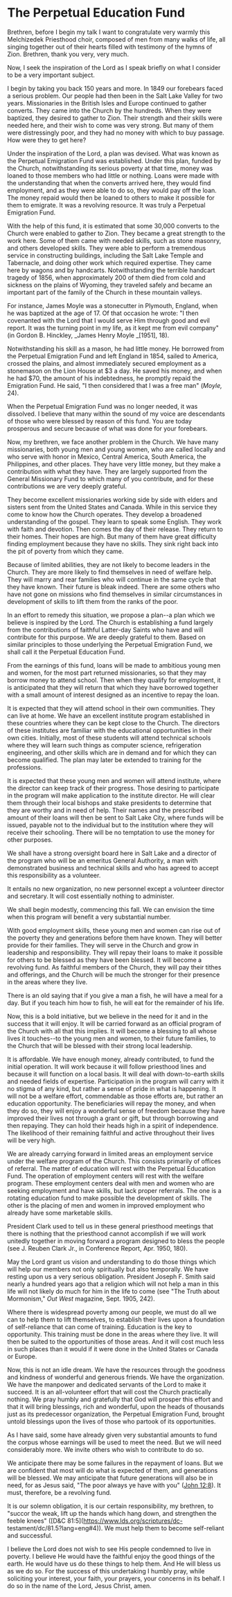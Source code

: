 # The Perpetual Education Fund

Brethren, before I begin my talk I want to congratulate very warmly this
Melchizedek Priesthood choir, composed of men from many walks of life, all
singing together out of their hearts filled with testimony of the hymns of
Zion. Brethren, thank you very, very much.

Now, I seek the inspiration of the Lord as I speak briefly on what I consider
to be a very important subject.

I begin by taking you back 150 years and more. In 1849 our forebears faced a
serious problem. Our people had then been in the Salt Lake Valley for two
years. Missionaries in the British Isles and Europe continued to gather
converts. They came into the Church by the hundreds. When they were baptized,
they desired to gather to Zion. Their strength and their skills were needed
here, and their wish to come was very strong. But many of them were
distressingly poor, and they had no money with which to buy passage. How were
they to get here?

Under the inspiration of the Lord, a plan was devised. What was known as the
Perpetual Emigration Fund was established. Under this plan, funded by the
Church, notwithstanding its serious poverty at that time, money was loaned to
those members who had little or nothing. Loans were made with the
understanding that when the converts arrived here, they would find employment,
and as they were able to do so, they would pay off the loan. The money repaid
would then be loaned to others to make it possible for them to emigrate. It
was a revolving resource. It was truly a Perpetual Emigration Fund.

With the help of this fund, it is estimated that some 30,000 converts to the
Church were enabled to gather to Zion. They became a great strength to the
work here. Some of them came with needed skills, such as stone masonry, and
others developed skills. They were able to perform a tremendous service in
constructing buildings, including the Salt Lake Temple and Tabernacle, and
doing other work which required expertise. They came here by wagons and by
handcarts. Notwithstanding the terrible handcart tragedy of 1856, when
approximately 200 of them died from cold and sickness on the plains of
Wyoming, they traveled safely and became an important part of the family of
the Church in these mountain valleys.

For instance, James Moyle was a stonecutter in Plymouth, England, when he was
baptized at the age of 17. Of that occasion he wrote: "I then covenanted with
the Lord that I would serve Him through good and evil report. It was the
turning point in my life, as it kept me from evil company" (in Gordon B.
Hinckley, _James Henry Moyle _[1951], 18).

Notwithstanding his skill as a mason, he had little money. He borrowed from
the Perpetual Emigration Fund and left England in 1854, sailed to America,
crossed the plains, and almost immediately secured employment as a stonemason
on the Lion House at $3 a day. He saved his money, and when he had $70, the
amount of his indebtedness, he promptly repaid the Emigration Fund. He said,
"I then considered that I was a free man" (_Moyle,_ 24).

When the Perpetual Emigration Fund was no longer needed, it was dissolved. I
believe that many within the sound of my voice are descendants of those who
were blessed by reason of this fund. You are today prosperous and secure
because of what was done for your forebears.

Now, my brethren, we face another problem in the Church. We have many
missionaries, both young men and young women, who are called locally and who
serve with honor in Mexico, Central America, South America, the Philippines,
and other places. They have very little money, but they make a contribution
with what they have. They are largely supported from the General Missionary
Fund to which many of you contribute, and for these contributions we are very
deeply grateful.

They become excellent missionaries working side by side with elders and
sisters sent from the United States and Canada. While in this service they
come to know how the Church operates. They develop a broadened understanding
of the gospel. They learn to speak some English. They work with faith and
devotion. Then comes the day of their release. They return to their homes.
Their hopes are high. But many of them have great difficulty finding
employment because they have no skills. They sink right back into the pit of
poverty from which they came.

Because of limited abilities, they are not likely to become leaders in the
Church. They are more likely to find themselves in need of welfare help. They
will marry and rear families who will continue in the same cycle that they
have known. Their future is bleak indeed. There are some others who have not
gone on missions who find themselves in similar circumstances in development
of skills to lift them from the ranks of the poor.

In an effort to remedy this situation, we propose a plan--a plan which we
believe is inspired by the Lord. The Church is establishing a fund largely
from the contributions of faithful Latter-day Saints who have and will
contribute for this purpose. We are deeply grateful to them. Based on similar
principles to those underlying the Perpetual Emigration Fund, we shall call it
the Perpetual Education Fund.

From the earnings of this fund, loans will be made to ambitious young men and
women, for the most part returned missionaries, so that they may borrow money
to attend school. Then when they qualify for employment, it is anticipated
that they will return that which they have borrowed together with a small
amount of interest designed as an incentive to repay the loan.

It is expected that they will attend school in their own communities. They can
live at home. We have an excellent institute program established in these
countries where they can be kept close to the Church. The directors of these
institutes are familiar with the educational opportunities in their own
cities. Initially, most of these students will attend technical schools where
they will learn such things as computer science, refrigeration engineering,
and other skills which are in demand and for which they can become qualified.
The plan may later be extended to training for the professions.

It is expected that these young men and women will attend institute, where the
director can keep track of their progress. Those desiring to participate in
the program will make application to the institute director. He will clear
them through their local bishops and stake presidents to determine that they
are worthy and in need of help. Their names and the prescribed amount of their
loans will then be sent to Salt Lake City, where funds will be issued, payable
not to the individual but to the institution where they will receive their
schooling. There will be no temptation to use the money for other purposes.

We shall have a strong oversight board here in Salt Lake and a director of the
program who will be an emeritus General Authority, a man with demonstrated
business and technical skills and who has agreed to accept this responsibility
as a volunteer.

It entails no new organization, no new personnel except a volunteer director
and secretary. It will cost essentially nothing to administer.

We shall begin modestly, commencing this fall. We can envision the time when
this program will benefit a very substantial number.

With good employment skills, these young men and women can rise out of the
poverty they and generations before them have known. They will better provide
for their families. They will serve in the Church and grow in leadership and
responsibility. They will repay their loans to make it possible for others to
be blessed as they have been blessed. It will become a revolving fund. As
faithful members of the Church, they will pay their tithes and offerings, and
the Church will be much the stronger for their presence in the areas where
they live.

There is an old saying that if you give a man a fish, he will have a meal for
a day. But if you teach him how to fish, he will eat for the remainder of his
life.

Now, this is a bold initiative, but we believe in the need for it and in the
success that it will enjoy. It will be carried forward as an official program
of the Church with all that this implies. It will become a blessing to all
whose lives it touches--to the young men and women, to their future families,
to the Church that will be blessed with their strong local leadership.

It is affordable. We have enough money, already contributed, to fund the
initial operation. It will work because it will follow priesthood lines and
because it will function on a local basis. It will deal with down-to-earth
skills and needed fields of expertise. Participation in the program will carry
with it no stigma of any kind, but rather a sense of pride in what is
happening. It will not be a welfare effort, commendable as those efforts are,
but rather an education opportunity. The beneficiaries will repay the money,
and when they do so, they will enjoy a wonderful sense of freedom because they
have improved their lives not through a grant or gift, but through borrowing
and then repaying. They can hold their heads high in a spirit of independence.
The likelihood of their remaining faithful and active throughout their lives
will be very high.

We are already carrying forward in limited areas an employment service under
the welfare program of the Church. This consists primarily of offices of
referral. The matter of education will rest with the Perpetual Education Fund.
The operation of employment centers will rest with the welfare program. These
employment centers deal with men and women who are seeking employment and have
skills, but lack proper referrals. The one is a rotating education fund to
make possible the development of skills. The other is the placing of men and
women in improved employment who already have some marketable skills.

President Clark used to tell us in these general priesthood meetings that
there is nothing that the priesthood cannot accomplish if we will work
unitedly together in moving forward a program designed to bless the people
(see J. Reuben Clark Jr., in Conference Report, Apr. 1950, 180).

May the Lord grant us vision and understanding to do those things which will
help our members not only spiritually but also temporally. We have resting
upon us a very serious obligation. President Joseph F. Smith said nearly a
hundred years ago that a religion which will not help a man in this life will
not likely do much for him in the life to come (see "The Truth about
Mormonism," _Out West_ magazine, Sept. 1905, 242).

Where there is widespread poverty among our people, we must do all we can to
help them to lift themselves, to establish their lives upon a foundation of
self-reliance that can come of training. Education is the key to opportunity.
This training must be done in the areas where they live. It will then be
suited to the opportunities of those areas. And it will cost much less in such
places than it would if it were done in the United States or Canada or Europe.

Now, this is not an idle dream. We have the resources through the goodness and
kindness of wonderful and generous friends. We have the organization. We have
the manpower and dedicated servants of the Lord to make it succeed. It is an
all-volunteer effort that will cost the Church practically nothing. We pray
humbly and gratefully that God will prosper this effort and that it will bring
blessings, rich and wonderful, upon the heads of thousands just as its
predecessor organization, the Perpetual Emigration Fund, brought untold
blessings upon the lives of those who partook of its opportunities.

As I have said, some have already given very substantial amounts to fund the
corpus whose earnings will be used to meet the need. But we will need
considerably more. We invite others who wish to contribute to do so.

We anticipate there may be some failures in the repayment of loans. But we are
confident that most will do what is expected of them, and generations will be
blessed. We may anticipate that future generations will also be in need, for
as Jesus said, "The poor always ye have with you" ([John
12:8](https://www.lds.org/scriptures/nt/john/12.8?lang=eng#7)). It must,
therefore, be a revolving fund.

It is our solemn obligation, it is our certain responsibility, my brethren, to
"succor the weak, lift up the hands which hang down, and strengthen the feeble
knees" ([D&amp;C 81:5](https://www.lds.org/scriptures/dc-
testament/dc/81.5?lang=eng#4)). We must help them to become self-reliant and
successful.

I believe the Lord does not wish to see His people condemned to live in
poverty. I believe He would have the faithful enjoy the good things of the
earth. He would have us do these things to help them. And He will bless us as
we do so. For the success of this undertaking I humbly pray, while soliciting
your interest, your faith, your prayers, your concerns in its behalf. I do so
in the name of the Lord, Jesus Christ, amen.

